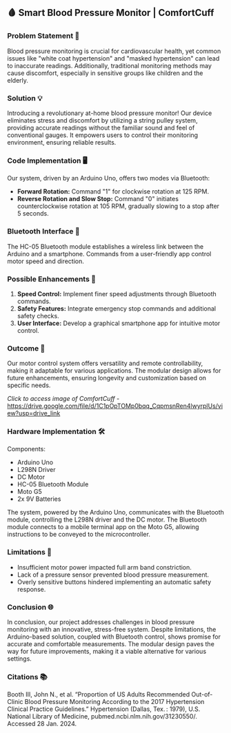 ## 🩸 Smart Blood Pressure Monitor | ComfortCuff

### Problem Statement 🚨

Blood pressure monitoring is crucial for cardiovascular health, yet common issues like "white coat hypertension" and "masked hypertension" can lead to inaccurate readings. Additionally, traditional monitoring methods may cause discomfort, especially in sensitive groups like children and the elderly.

### Solution 💡

Introducing a revolutionary at-home blood pressure monitor! Our device eliminates stress and discomfort by utilizing a string pulley system, providing accurate readings without the familiar sound and feel of conventional gauges. It empowers users to control their monitoring environment, ensuring reliable results.

### Code Implementation 🖥️

Our system, driven by an Arduino Uno, offers two modes via Bluetooth:
- **Forward Rotation:** Command "1" for clockwise rotation at 125 RPM.
- **Reverse Rotation and Slow Stop:** Command "0" initiates counterclockwise rotation at 105 RPM, gradually slowing to a stop after 5 seconds.

### Bluetooth Interface 📱

The HC-05 Bluetooth module establishes a wireless link between the Arduino and a smartphone. Commands from a user-friendly app control motor speed and direction. 

### Possible Enhancements 🚀

1. **Speed Control:** Implement finer speed adjustments through Bluetooth commands.
2. **Safety Features:** Integrate emergency stop commands and additional safety checks.
3. **User Interface:** Develop a graphical smartphone app for intuitive motor control.

### Outcome 🎉

Our motor control system offers versatility and remote controllability, making it adaptable for various applications. The modular design allows for future enhancements, ensuring longevity and customization based on specific needs.

*Click to access image of ComfortCuff* - https://drive.google.com/file/d/1C1pOpTOMp0bqq_CqpmsnRen4lwyrplUs/view?usp=drive_link

### Hardware Implementation 🛠️

Components:
- Arduino Uno
- L298N Driver
- DC Motor
- HC-05 Bluetooth Module
- Moto G5
- 2x 9V Batteries

The system, powered by the Arduino Uno, communicates with the Bluetooth module, controlling the L298N driver and the DC motor. The Bluetooth module connects to a mobile terminal app on the Moto G5, allowing instructions to be conveyed to the microcontroller.

### Limitations 🛑

- Insufficient motor power impacted full arm band constriction.
- Lack of a pressure sensor prevented blood pressure measurement.
- Overly sensitive buttons hindered implementing an automatic safety response.

### Conclusion 🌐

In conclusion, our project addresses challenges in blood pressure monitoring with an innovative, stress-free system. Despite limitations, the Arduino-based solution, coupled with Bluetooth control, shows promise for accurate and comfortable measurements. The modular design paves the way for future improvements, making it a viable alternative for various settings.

### Citations 📚

Booth III, John N., et al. “Proportion of US Adults Recommended Out-of-Clinic Blood Pressure Monitoring According to the 2017 Hypertension Clinical Practice Guidelines.” Hypertension (Dallas, Tex. : 1979), U.S. National Library of Medicine, pubmed.ncbi.nlm.nih.gov/31230550/. Accessed 28 Jan. 2024. 
